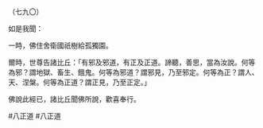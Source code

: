 （七九〇）

如是我聞：

一時，佛住舍衛國祇樹給孤獨園。

爾時，世尊告諸比丘：「有邪及邪道，有正及正道。諦聽，善思，當為汝說。何等為邪？謂地獄、畜生、餓鬼。何等為邪道？謂邪見，乃至邪定。何等為正？謂人、天、涅槃。何等為正道？謂正見，乃至正定。」

佛說此經已，諸比丘聞佛所說，歡喜奉行。



#八正道
#八正道
